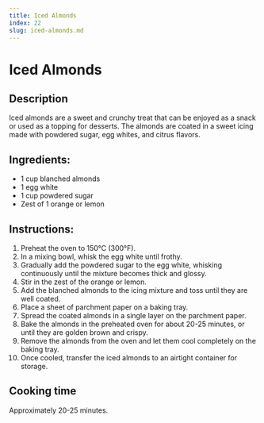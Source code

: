 ```yaml
---
title: Iced Almonds
index: 22
slug: iced-almonds.md
---
```


# Iced Almonds

## Description
Iced almonds are a sweet and crunchy treat that can be enjoyed as a snack or used as a topping for desserts. The almonds are coated in a sweet icing made with powdered sugar, egg whites, and citrus flavors.

## Ingredients:
- 1 cup blanched almonds
- 1 egg white
- 1 cup powdered sugar
- Zest of 1 orange or lemon

## Instructions:
1. Preheat the oven to 150°C (300°F).
2. In a mixing bowl, whisk the egg white until frothy.
3. Gradually add the powdered sugar to the egg white, whisking continuously until the mixture becomes thick and glossy.
4. Stir in the zest of the orange or lemon.
5. Add the blanched almonds to the icing mixture and toss until they are well coated.
6. Place a sheet of parchment paper on a baking tray.
7. Spread the coated almonds in a single layer on the parchment paper.
8. Bake the almonds in the preheated oven for about 20-25 minutes, or until they are golden brown and crispy.
9. Remove the almonds from the oven and let them cool completely on the baking tray.
10. Once cooled, transfer the iced almonds to an airtight container for storage.

## Cooking time
Approximately 20-25 minutes.